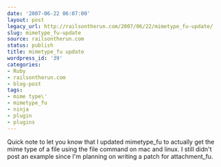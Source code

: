 ```yaml
---
date: '2007-06-22 06:07:00'
layout: post
legacy_url: http://railsontherun.com/2007/06/22/mimetype_fu-update/
slug: mimetype_fu-update
source: railsontherun.com
status: publish
title: mimetype_fu update
wordpress_id: '39'
categories:
- Ruby
- railsontherun.com
- blog-post
tags:
- mime type\'
- mimetype_fu
- ninja
- plugin
- plugins
---
```


Quick note to let you know that I updated mimetype_fu to actually get the mime type of a file using the file command on mac and linux. I still didn't post an example since I'm planning on writing a patch for attachment_fu.
